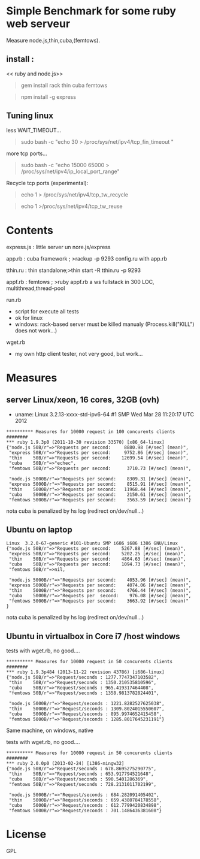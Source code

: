 Simple Benchmark for some ruby web serveur
==========================================
Measure node.js,thin,cuba,(femtows).

install :
----------
<< ruby and node.js>>
 >gem install rack thin cuba femtows
 
 >npm install -g express
 

Tuning linux
--------------
less WAIT_TIMEOUT...

 >sudo bash -c  "echo 30 >  /proc/sys/net/ipv4/tcp_fin_timeout "
 
more tcp ports...
 >sudo bash -c  "echo 15000 65000 >  /proc/sys/net/ipv4/ip_local_port_range" 

Recycle tcp ports (experimental):
 >echo 1 > /proc/sys/net/ipv4/tcp_tw_recycle
 
 >echo 1 >/proc/sys/net/ipv4/tcp_tw_reuse


Contents
======

express.js : little server un nore.js/express

app.rb  : cuba framework   ; >rackup -p 9293
  config.ru with app.rb
  
tthin.ru : thin standalone;>thin start -R tthin.ru -p 9293

appf.rb : femtows          ; >ruby appf.rb
a ws fullstack in 300 LOC, multithread,thread-pool

run.rb
*  script for execute all tests
*  ok for linux
*  windows: rack-based server must be killed manualy (Process.kill("KILL") does not work...)

wget.rb
*  my own http client tester, not very good, but work...

  
  
Measures
========
server Linux/xeon, 16 cores, 32GB (ovh)
---
* uname:  Linux 3.2.13-xxxx-std-ipv6-64 #1 SMP Wed Mar 28 11:20:17 UTC 2012
```
********** Measures for 10000 request in 100 concurents clients ########
*** ruby 1.9.3p0 (2011-10-30 revision 33570) [x86_64-linux]
{"node.js 50B/r"=>"Requests per second:     8880.98 [#/sec] (mean)",
 "express 50B/r"=>"Requests per second:     9752.86 [#/sec] (mean)",
 "thin    50B/r"=>"Requests per second:    12699.54 [#/sec] (mean)",
 "cuba    50B/r"=>"echec",
 "femtows 50B/r"=>"Requests per second:      3710.73 [#/sec] (mean)",

 "node.js 5000B/r"=>"Requests per second:    8309.31 [#/sec] (mean)",
 "express 5000B/r"=>"Requests per second:    8515.91 [#/sec] (mean)",
 "thin    5000B/r"=>"Requests per second:   11968.44 [#/sec] (mean)",
 "cuba    5000B/r"=>"Requests per second:    2150.61 [#/sec] (mean)",
 "femtows 5000B/r"=>"Requests per second:    3563.59 [#/sec] (mean)"}

```
nota cuba is penalized by hs log (redirect on/dev/null...) 

Ubuntu on laptop
---

``` 
Linux  3.2.0-67-generic #101-Ubuntu SMP i686 i686 i386 GNU/Linux
{"node.js 50B/r"=>"Requests per second:    5267.88 [#/sec] (mean)",
 "express 50B/r"=>"Requests per second:    5202.25 [#/sec] (mean)",
 "thin    50B/r"=>"Requests per second:    4864.63 [#/sec] (mean)",
 "cuba    50B/r"=>"Requests per second:    1094.73 [#/sec] (mean)",
 "femtows 50B/r"=>nil,

 "node.js 5000B/r"=>"Requests per second:    4053.96 [#/sec] (mean)",
 "express 5000B/r"=>"Requests per second:    4074.06 [#/sec] (mean)",
 "thin    5000B/r"=>"Requests per second:    4766.44 [#/sec] (mean)",
 "cuba    5000B/r"=>"Requests per  second:    976.08 [#/sec] (mean)",
 "femtows 5000B/r"=>"Requests per second:    3663.92 [#/sec] (mean)"
}
```

nota cuba is penalized by hs log (redirect on/dev/null...) 

Ubuntu in virtualbox in Core i7 /host windows
---
tests with wget.rb, no good....

```
********** Measures for 10000 request in 50 concurents clients ########
*** ruby 1.9.3p484 (2013-11-22 revision 43786) [i686-linux]
{"node.js 50B/r"=>"Request/seconds : 1277.7747347103582",
 "thin    50B/r"=>"Request/seconds : 1350.210535810596",
 "cuba    50B/r"=>"Request/seconds : 965.419317464408",
 "femtows 50B/r"=>"Request/seconds : 1358.9813782824401",
 
 "node.js 5000B/r"=>"Request/seconds : 1221.8282527625038",
 "thin    5000B/r"=>"Request/seconds : 1309.8024015550607",
 "cuba    5000B/r"=>"Request/seconds : 895.9974652415458",
 "femtows 5000B/r"=>"Request/seconds : 1285.8017645231191"}
```
Same machine, on windows, native

tests with wget.rb, no good....

```
********** Measures for 10000 request in 50 concurents clients ########
*** ruby 2.0.0p0 (2013-02-24) [i386-mingw32]
{"node.js 50B/r"=>"Request/seconds : 678.8695275290775",
 "thin    50B/r"=>"Request/seconds : 653.917794521648",
 "cuba    50B/r"=>"Request/seconds : 590.5401286369",
 "femtows 50B/r"=>"Request/seconds : 728.2131011702199",
 
 "node.js 5000B/r"=>"Request/seconds : 684.282091405402",
 "thin    5000B/r"=>"Request/seconds : 659.4380784178558",
 "cuba    5000B/r"=>"Request/seconds : 612.7799420834898",
 "femtows 5000B/r"=>"Request/seconds : 701.1486436381608"}
``` 

License
=======
GPL
